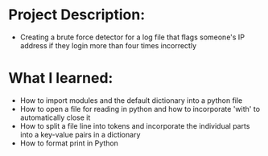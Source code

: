 # Project Description:
- Creating a brute force detector for a log file that flags someone's IP address if they login more than four times incorrectly

# What I learned:
- How to import modules and the default dictionary into a python file
- How to open a file for reading in python and how to incorporate 'with' to automatically close it
- How to split a file line into tokens and incorporate the individual parts into a key-value pairs in a dictionary
- How to format print in Python

